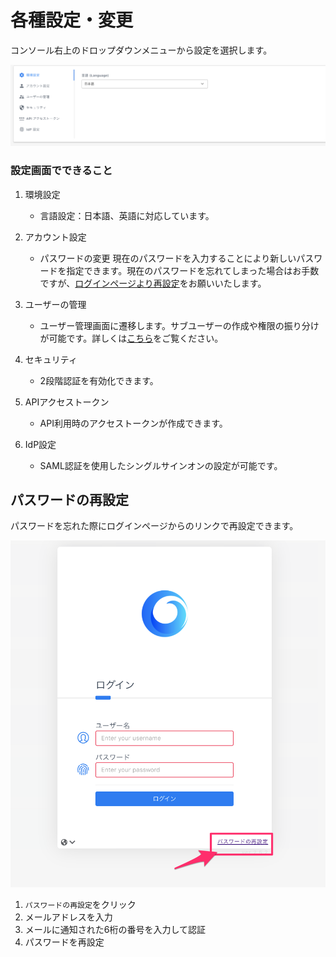 # 各種設定・変更

コンソール右上のドロップダウンメニューから設定を選択します。

![](../.gitbook/assets/wave%20%281%29.png)

### 設定画面でできること

1. 環境設定
   * 言語設定：日本語、英語に対応しています。 
2. アカウント設定

   * パスワードの変更 現在のパスワードを入力することにより新しいパスワードを指定できます。現在のパスワードを忘れてしまった場合はお手数ですが、[ログインページより再設定](https://app.alphaus.cloud/wave/login)をお願いいたします。

3. ユーザーの管理

   * ユーザー管理画面に遷移します。サブユーザーの作成や権限の振り分けが可能です。詳しくは[こちら](https://docs.alphaus.cloud/v/wave/for-all/rbac)をご覧ください。

4. セキュリティ

   * 2段階認証を有効化できます。

5. APIアクセストークン
   * API利用時のアクセストークンが作成できます。 
6. IdP設定
   * SAML認証を使用したシングルサインオンの設定が可能です。

## パスワードの再設定 <a id="resetpw"></a>

パスワードを忘れた際にログインページからのリンクで再設定できます。

![](../.gitbook/assets/wave-5.png)

1. `パスワードの再設定`をクリック
2. メールアドレスを入力
3. メールに通知された6桁の番号を入力して認証
4. パスワードを再設定

